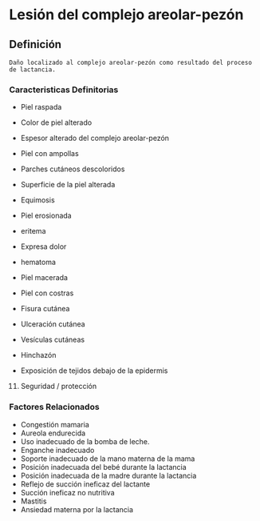 # Lesión del complejo areolar-pezón
## Definición
	Daño localizado al complejo areolar-pezón como resultado del proceso de lactancia.

### Caracteristicas Definitorias
- Piel raspada   
- Color de piel alterado   
- Espesor alterado del complejo 
areolar-pezón   
- Piel con ampollas   
- Parches cutáneos descoloridos   
- Superficie de la piel alterada   
- Equimosis   
- Piel erosionada   
- eritema   
 
 
 
 
- Expresa dolor   
- hematoma   
- Piel macerada   
- Piel con costras   
- Fisura cutánea   
- Ulceración cutánea   
- Vesículas cutáneas   
- Hinchazón   
- Exposición de tejidos 
debajo de la epidermis  
 
 
 
 
 
 
 11. Seguridad / protección

### Factores Relacionados
- Congestión mamaria   
- Aureola endurecida   
- Uso inadecuado de la bomba de 
leche.   
- Enganche inadecuado   
- Soporte inadecuado de la mano 
materna de la mama   
- Posición inadecuada del bebé 
durante la lactancia   
- Posición inadecuada de la 
madre durante la lactancia   
- Reflejo de succión ineficaz del 
lactante   
- Succión ineficaz no nutritiva   
- Mastitis   
- Ansiedad materna por 
la lactancia

